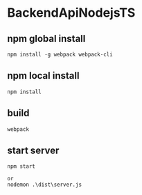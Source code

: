 # BackendApiNodejsTS

## npm global install

```
npm install -g webpack webpack-cli
```

## npm local install

```
npm install
```

## build

```
webpack
```

## start server

```
npm start

or
nodemon .\dist\server.js
```